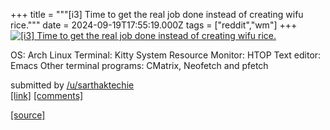 +++
title = """[i3] Time to get the real job done instead of creating wifu rice."""
date = 2024-09-19T17:55:19.000Z
tags = ["reddit","wm"]
+++
[![[i3] Time to get the real job done instead of creating wifu rice.](https://preview.redd.it/ls5jl3rc1tpd1.png?width=640&crop=smart&auto=webp&s=33247e2eb9d5841671e7862e42132efa251dd584 "[i3] Time to get the real job done instead of creating wifu rice.")](https://www.reddit.com/r/unixporn/comments/1fkr6b9/i3_time_to_get_the_real_job_done_instead_of/)

OS: Arch Linux Terminal: Kitty System Resource Monitor: HTOP Text editor: Emacs Other terminal programs: CMatrix, Neofetch and pfetch

submitted by [/u/sarthaktechie](https://www.reddit.com/user/sarthaktechie)  
[\[link\]](https://i.redd.it/ls5jl3rc1tpd1.png) [\[comments\]](https://www.reddit.com/r/unixporn/comments/1fkr6b9/i3_time_to_get_the_real_job_done_instead_of/)

[[source]](https://www.reddit.com/r/unixporn/comments/1fkr6b9/i3_time_to_get_the_real_job_done_instead_of/)
